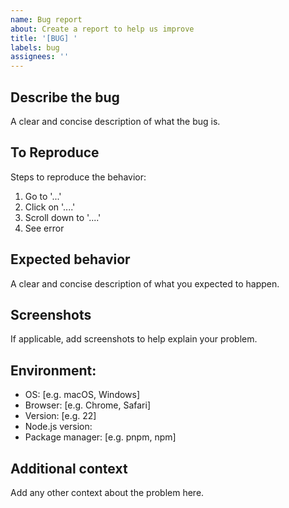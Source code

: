 ```yaml
---
name: Bug report
about: Create a report to help us improve
title: '[BUG] '
labels: bug
assignees: ''
---
```


## Describe the bug
A clear and concise description of what the bug is.

## To Reproduce
Steps to reproduce the behavior:
1. Go to '...'
2. Click on '....'
3. Scroll down to '....'
4. See error

## Expected behavior
A clear and concise description of what you expected to happen.

## Screenshots
If applicable, add screenshots to help explain your problem.

## Environment:
 - OS: [e.g. macOS, Windows]
 - Browser: [e.g. Chrome, Safari]
 - Version: [e.g. 22]
 - Node.js version:
 - Package manager: [e.g. pnpm, npm]

## Additional context
Add any other context about the problem here. 